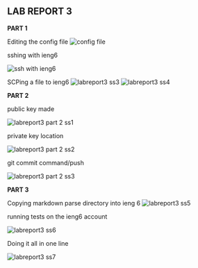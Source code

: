 
## LAB REPORT 3

**PART 1**

Editing the config file
![config file](https://user-images.githubusercontent.com/103283907/167510103-e0a705e9-da10-4ede-bb56-f92367b886b0.png)

sshing with ieng6

![ssh with ieng6](https://user-images.githubusercontent.com/103283907/167506162-3c3fc843-1f07-43a6-9086-94bcb213ab72.png)

SCPing a file to ieng6
![labreport3 ss3](https://user-images.githubusercontent.com/103283907/167513918-33498c24-41a5-49f6-b992-617042684bb2.png)
![labreport3 ss4](https://user-images.githubusercontent.com/103283907/167513952-4599d96c-152f-436f-9cac-04174db0175b.png)

**PART 2**

public key made

![labreport3 part 2 ss1](https://user-images.githubusercontent.com/103283907/168740166-03a72e58-06e6-44f4-87cc-4d3b00896b47.png)

private key location

![labreport3 part 2 ss2](https://user-images.githubusercontent.com/103283907/168741721-512da53e-f5c3-42aa-8b4a-8329544649f5.png)

git commit command/push

![labreport3 part 2 ss3](https://user-images.githubusercontent.com/103283907/168755673-af809cc3-5430-4402-a52c-4134b9bd27d5.png)


**PART 3**

Copying markdown parse directory into ieng 6
![labreport3 ss5](https://user-images.githubusercontent.com/103283907/168721133-dfcce94d-8ac3-46d1-85a8-034af50b567b.png)

running tests on the ieng6 account

![labreport3 ss6](https://user-images.githubusercontent.com/103283907/168721288-db81ce6f-61f4-4685-98da-797f8f869011.png)

Doing it all in one line

![labreport3 ss7](https://user-images.githubusercontent.com/103283907/168721522-3d1d669b-1d38-4e98-bc6a-2e769a64b423.png)
